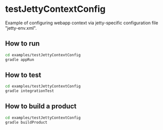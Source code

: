 # testJettyContextConfig

Example of configuring webapp context via jetty-specific configuration file "jetty-env.xml".

## How to run

```bash
cd examples/testJettyContextConfig
gradle appRun
```

## How to test

```bash
cd examples/testJettyContextConfig
gradle integrationTest
```

## How to build a product


```bash
cd examples/testJettyContextConfig
gradle buildProduct
```

